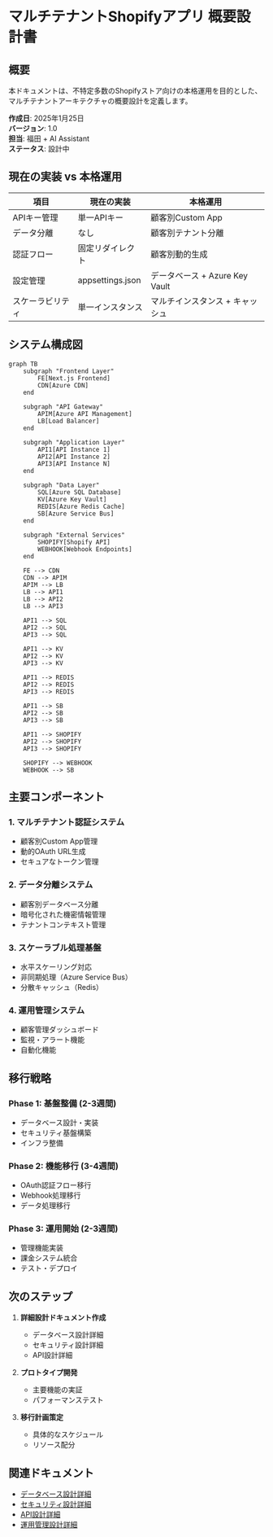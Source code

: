 # マルチテナントShopifyアプリ 概要設計書

## 概要

本ドキュメントは、不特定多数のShopifyストア向けの本格運用を目的とした、マルチテナントアーキテクチャの概要設計を定義します。

**作成日**: 2025年1月25日  
**バージョン**: 1.0  
**担当**: 福田 + AI Assistant  
**ステータス**: 設計中

## 現在の実装 vs 本格運用

| 項目 | 現在の実装 | 本格運用 |
|------|------------|----------|
| APIキー管理 | 単一APIキー | 顧客別Custom App |
| データ分離 | なし | 顧客別テナント分離 |
| 認証フロー | 固定リダイレクト | 顧客別動的生成 |
| 設定管理 | appsettings.json | データベース + Azure Key Vault |
| スケーラビリティ | 単一インスタンス | マルチインスタンス + キャッシュ |

## システム構成図

```mermaid
graph TB
    subgraph "Frontend Layer"
        FE[Next.js Frontend]
        CDN[Azure CDN]
    end
    
    subgraph "API Gateway"
        APIM[Azure API Management]
        LB[Load Balancer]
    end
    
    subgraph "Application Layer"
        API1[API Instance 1]
        API2[API Instance 2]
        API3[API Instance N]
    end
    
    subgraph "Data Layer"
        SQL[Azure SQL Database]
        KV[Azure Key Vault]
        REDIS[Azure Redis Cache]
        SB[Azure Service Bus]
    end
    
    subgraph "External Services"
        SHOPIFY[Shopify API]
        WEBHOOK[Webhook Endpoints]
    end
    
    FE --> CDN
    CDN --> APIM
    APIM --> LB
    LB --> API1
    LB --> API2
    LB --> API3
    
    API1 --> SQL
    API2 --> SQL
    API3 --> SQL
    
    API1 --> KV
    API2 --> KV
    API3 --> KV
    
    API1 --> REDIS
    API2 --> REDIS
    API3 --> REDIS
    
    API1 --> SB
    API2 --> SB
    API3 --> SB
    
    API1 --> SHOPIFY
    API2 --> SHOPIFY
    API3 --> SHOPIFY
    
    SHOPIFY --> WEBHOOK
    WEBHOOK --> SB
```

## 主要コンポーネント

### 1. マルチテナント認証システム
- 顧客別Custom App管理
- 動的OAuth URL生成
- セキュアなトークン管理

### 2. データ分離システム
- 顧客別データベース分離
- 暗号化された機密情報管理
- テナントコンテキスト管理

### 3. スケーラブル処理基盤
- 水平スケーリング対応
- 非同期処理（Azure Service Bus）
- 分散キャッシュ（Redis）

### 4. 運用管理システム
- 顧客管理ダッシュボード
- 監視・アラート機能
- 自動化機能

## 移行戦略

### Phase 1: 基盤整備 (2-3週間)
- データベース設計・実装
- セキュリティ基盤構築
- インフラ整備

### Phase 2: 機能移行 (3-4週間)
- OAuth認証フロー移行
- Webhook処理移行
- データ処理移行

### Phase 3: 運用開始 (2-3週間)
- 管理機能実装
- 課金システム統合
- テスト・デプロイ

## 次のステップ

1. **詳細設計ドキュメント作成**
   - データベース設計詳細
   - セキュリティ設計詳細
   - API設計詳細

2. **プロトタイプ開発**
   - 主要機能の実証
   - パフォーマンステスト

3. **移行計画策定**
   - 具体的なスケジュール
   - リソース配分

## 関連ドキュメント

- [データベース設計詳細](./database-design.md)
- [セキュリティ設計詳細](./security-design.md)
- [API設計詳細](./api-design.md)
- [運用管理設計詳細](./operations-design.md) 